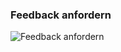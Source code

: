 ### Feedback anfordern

![Feedback anfordern](https://github.com/srothPuzzle/FeedbackTool/blob/master/2_konzeption/images/Feedback_anfordern.png)
